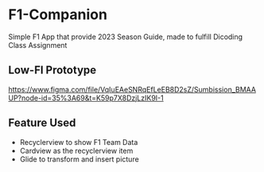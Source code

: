 # F1-Companion
Simple F1 App that provide 2023 Season Guide, made to fulfill Dicoding Class Assignment

## Low-FI Prototype
https://www.figma.com/file/VqIuEAeSNRqEfLeEB8D2sZ/Sumbission_BMAAUP?node-id=35%3A69&t=K59p7X8DzjLzIK9I-1

## Feature Used
- Recyclerview to show F1 Team Data
- Cardview as the recyclerview item
- Glide to transform and insert picture

